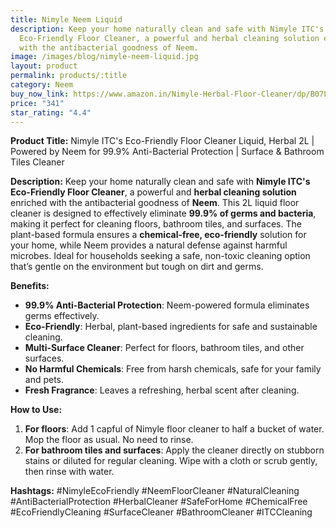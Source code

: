 ```yaml
---
title: Nimyle Neem Liquid
description: Keep your home naturally clean and safe with Nimyle ITC's
  Eco-Friendly Floor Cleaner, a powerful and herbal cleaning solution enriched
  with the antibacterial goodness of Neem.
image: /images/blog/nimyle-neem-liquid.jpg
layout: product
permalink: products/:title
category: Neem
buy_now_link: https://www.amazon.in/Nimyle-Herbal-Floor-Cleaner/dp/B07L8WCL4D/ref=sr_1_19?crid=1U65A0ZJY2B5Y&tag=ayushmonk-21
price: "341"
star_rating: "4.4"
---
```

**Product Title:** Nimyle ITC's Eco-Friendly Floor Cleaner Liquid, Herbal 2L | Powered by Neem for 99.9% Anti-Bacterial Protection | Surface & Bathroom Tiles Cleaner

**Description:**
Keep your home naturally clean and safe with **Nimyle ITC's Eco-Friendly Floor Cleaner**, a powerful and **herbal cleaning solution** enriched with the antibacterial goodness of **Neem**. This 2L liquid floor cleaner is designed to effectively eliminate **99.9% of germs and bacteria**, making it perfect for cleaning floors, bathroom tiles, and surfaces. The plant-based formula ensures a **chemical-free, eco-friendly** solution for your home, while Neem provides a natural defense against harmful microbes. Ideal for households seeking a safe, non-toxic cleaning option that’s gentle on the environment but tough on dirt and germs.

**Benefits:**
- **99.9% Anti-Bacterial Protection**: Neem-powered formula eliminates germs effectively.
- **Eco-Friendly**: Herbal, plant-based ingredients for safe and sustainable cleaning.
- **Multi-Surface Cleaner**: Perfect for floors, bathroom tiles, and other surfaces.
- **No Harmful Chemicals**: Free from harsh chemicals, safe for your family and pets.
- **Fresh Fragrance**: Leaves a refreshing, herbal scent after cleaning.

**How to Use:**
1. **For floors**: Add 1 capful of Nimyle floor cleaner to half a bucket of water. Mop the floor as usual. No need to rinse.
2. **For bathroom tiles and surfaces**: Apply the cleaner directly on stubborn stains or diluted for regular cleaning. Wipe with a cloth or scrub gently, then rinse with water.

**Hashtags:**
#NimyleEcoFriendly #NeemFloorCleaner #NaturalCleaning #AntiBacterialProtection #HerbalCleaner #SafeForHome #ChemicalFree #EcoFriendlyCleaning #SurfaceCleaner #BathroomCleaner #ITCCleaning
